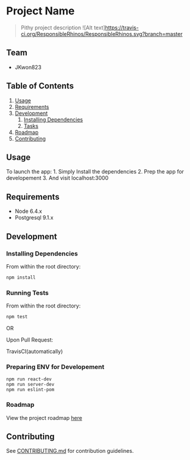 # Project Name

> Pithy project description
![Alt text]https://travis-ci.org/ResponsibleRhinos/ResponsibleRhinos.svg?branch=master

## Team

  - JKwon823

## Table of Contents

1. [Usage](#Usage)
1. [Requirements](#requirements)
1. [Development](#development)
    1. [Installing Dependencies](#installing-dependencies)
    1. [Tasks](#tasks)
1. [Roadmap](#roadmap)
1. [Contributing](#contributing)

## Usage

To launch the app:
    1. Simply Install the dependencies
    2. Prep the app for developement
    3. And visit localhost:3000

## Requirements

- Node 6.4.x
- Postgresql 9.1.x

## Development

### Installing Dependencies

From within the root directory:

```sh
npm install
```

### Running Tests

From within the root directory:

```sh
npm test
```
OR

Upon Pull Request:

TravisCI(automatically)


### Preparing ENV for Developement

```
npm run react-dev
npm run server-dev
npm run eslint-pom
```

### Roadmap

View the project roadmap [here](https://docs.google.com/document/d/1CZSA1uOjatrw7APjXyAfUWOJxZ6SDLWhr-nDvroBXkI/edit?ts=594b3694)


## Contributing

See [CONTRIBUTING.md](CONTRIBUTING.md) for contribution guidelines.
